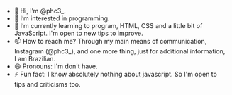 - 👋 Hi, I’m @phc3_.
- 👀 I’m interested in programming.
- 🌱 I’m currently learning to program, HTML, CSS and a little bit of JavaScript. I'm open to new tips to improve.
- 📫 How to reach me? Through my main means of communication, Instagram (@phc3_), and one more thing, just for additional information, I am Brazilian.
- 😄 Pronouns: I'm don't have.
- ⚡ Fun fact: I know absolutely nothing about javascript. So I'm open to tips and criticisms too.
<!---
PeterHenry08/PeterHenry08 is a ✨ special ✨ repository because its `README.md` (this file) appears on your GitHub profile.
You can click the Preview link to take a look at your changes.
--->

